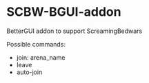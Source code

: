 # SCBW-BGUI-addon
BetterGUI addon to support ScreamingBedwars

Possible commands:
- join: arena_name
- leave
- auto-join
